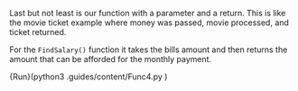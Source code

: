 Last but not least is our function with a parameter and a return.  This is like the movie ticket example where money was passed, movie processed, and ticket returned. 

For the `FindSalary()` function it takes the bills amount and then returns the amount that can be afforded for the monthly payment.  

{Run}(python3 .guides/content/Func4.py )